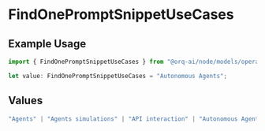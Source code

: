 # FindOnePromptSnippetUseCases

## Example Usage

```typescript
import { FindOnePromptSnippetUseCases } from "@orq-ai/node/models/operations";

let value: FindOnePromptSnippetUseCases = "Autonomous Agents";
```

## Values

```typescript
"Agents" | "Agents simulations" | "API interaction" | "Autonomous Agents" | "Chatbots" | "Classification" | "Code understanding" | "Code writing" | "Documents QA" | "Conversation" | "Extraction" | "Multi-modal" | "Self-checking" | "SQL" | "Summarization" | "Tagging"
```